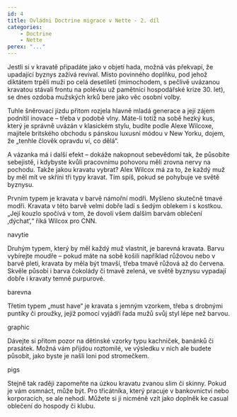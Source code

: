 ```yaml
---
id: 4
title: Ovládni Doctrine migrace v Nette - 2. díl
categories:
    - Doctrine
    - Nette
perex: "..."
---
```


Jestli si v kravatě připadáte jako v objetí hada, možná vás překvapí, že upadající byznys zažívá revival. Místo povinného doplňku, pod jehož diktátem trpěli muži po celá desetiletí (mimochodem, s pečlivě uvázanou kravatou stávali frontu na polévku už pamětníci hospodářské krize 30. let), se dnes ozdoba mužských krků bere jako věc osobní volby.

Tuhle šněrovací jízdu přitom rozjela hlavně mladá generace a její zájem podnítil inovace – třeba v podobě vlny. Máte-li totiž na sobě hezký kus, který je správně uvázán v klasickém stylu, budíte podle Alexe Wilcoxe, majitele britského obchodu s pánskou luxusní módou v New Yorku, dojem, že „tenhle člověk opravdu ví, co dělá“.

A vázanka má i další efekt – dokáže nakopnout sebevědomí tak, že působíte sebejistě, i kdybyste kvůli pracovnímu pohovoru měli zrovna nervy na pochodu. Takže jakou kravatu vybrat? Alex Wilcox má za to, že každý muž by měl mít ve skříni tři typy kravat. Tím spíš, pokud se pohybuje ve světě byznysu.

Prvním typem je kravata v barvě námořní modři. Myšleno skutečně tmavé modři. Kravata v této barvě velmi dobře ladí s šedým oblekem i s kostkou. „Její kouzlo spočívá v tom, že dovolí všem dalším barvám oblečení ‚dýchat‘,“ říká Wilcox pro CNN.

navytie

Druhým typem, který by měl každý muž vlastnit, je barevná kravata. Barvu vybírejte moudře – pokud máte na sobě košili například růžovou nebo v barvě pleti, kravata by měla být tmavší, třeba tmavě růžová až do červena. Skvěle působí i barva čokolády či tmavě zelená, ve světě byznysu vypadají dobře i kravaty temně purpurové.

barevna

Třetím typem „must have“ je kravata s jemným vzorkem, třeba s drobnými puntíky či proužky, jejíž pomocí vyjádří řada mužů svůj styl lépe než barvou.

graphic

Dávejte si přitom pozor na dětinské vzorky typu kachniček, banánků či prasátek. Možná vám přijdou roztomilé, ve výsledku v nich ale budete působit, jako byste je našli loni pod stromečkem.

pigs

Stejně tak raději zapomeňte na úzkou kravatu zvanou slim či skinny. Pokud je vám osmnáct, může být. Pro třicátníka, který pracuje v bankovnictví nebo korporacích, se ale nehodí. Můžete si ji nicméně vzít jako doplněk ke casual oblečení do hospody či klubu.
